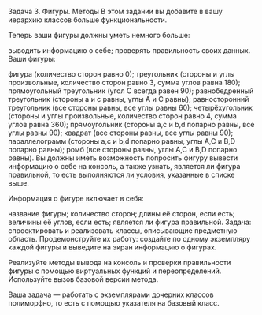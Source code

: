 Задача 3. Фигуры. Методы
В этом задании вы добавите в вашу иерархию классов больше функциональности.

Теперь ваши фигуры должны уметь немного больше:

выводить информацию о себе;
проверять правильность своих данных.
Ваши фигуры:

фигура (количество сторон равно 0);
треугольник (стороны и углы произвольные, количество сторон равно 3, сумма углов равна 180);
прямоугольный треугольник (угол C всегда равен 90);
равнобедренный треугольник (стороны a и c равны, углы A и C равны);
равносторонний треугольник (все стороны равны, все углы равны 60);
четырёхугольник (стороны и углы произвольные, количество сторон равно 4, сумма углов равна 360);
прямоугольник (стороны a,c и b,d попарно равны, все углы равны 90);
квадрат (все стороны равны, все углы равны 90);
параллелограмм (стороны a,c и b,d попарно равны, углы A,C и B,D попарно равны);
ромб (все стороны равны, углы A,C и B,D попарно равны).
Вы должны иметь возможность попросить фигуру вывести информацию о себе на консоль, а также узнать, является ли фигура правильной, то есть выполняются ли условия, указанные в списке выше.

Информация о фигуре включает в себя:

название фигуры;
количество сторон;
длины её сторон, если есть;
величины её углов, если есть;
является ли фигура правильной.
Задача: спроектировать и реализовать классы, описывающие предметную область. Продемонструйте их работу: создайте по одному экземпляру каждой фигуры и выведите на экран информацию о фигурах.

Реализуйте методы вывода на консоль и проверки правильности фигуры с помощью виртуальных функций и переопределений. Используйте вызов базовой версии метода.

Ваша задача — работать с экземплярами дочерних классов полиморфно, то есть с помощью указателя на базовый класс.